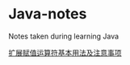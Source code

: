 # Java-notes
Notes taken during learning Java

[扩展赋值运算符基本用法及注意事项](https://segmentfault.com/n/1330000022971265)

